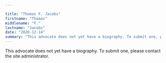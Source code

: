 ```yaml
---

title: "Thomas F. Jacobs"
firstname: "Thomas"
middlename: "F."
lastname: "Jacobs"
date: "2020-12-14"
summary: "This advocate does not yet have a biography. To submit one, please contact the site administrator."
---
```

This advocate does not yet have a biography. To submit one, please contact the site administrator.

